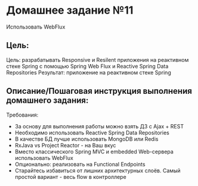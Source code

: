 # Домашнее задание №11
Использовать WebFlux

## Цель:
Цель: разрабатывать Responsive и Resilent приложения на реактивном стеке Spring c помощью Spring Web Flux и Reactive Spring Data Repositories
Результат: приложение на реактивном стеке Spring

## Описание/Пошаговая инструкция выполнения домашнего задания:

Требования:

* За основу для выполнения работы можно взять ДЗ с Ajax + REST
* Необходимо использовать Reactive Spring Data Repositories
* В качестве БД лучше использовать MongoDB или Redis
* RxJava vs Project Reactor - на Ваш вкус
* Вместо классического Spring MVC и embedded Web-сервера использовать WebFlux
* Опционально: реализовать на Functional Endpoints
* Старайтесь избавиться от лишних архитектурных слоёв. Самый простой вариант - весь flow в контроллере